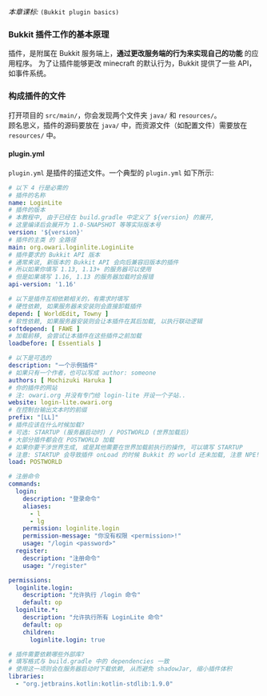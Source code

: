 *本章课标:* `(Bukkit plugin basics)`

### Bukkit 插件工作的基本原理
插件，是附属在 Bukkit 服务端上，__通过更改服务端的行为来实现自己的功能__ 的应用程序。
为了让插件能够更改 minecraft 的默认行为，Bukkit 提供了一些 API，如事件系统。

### 构成插件的文件
打开项目的 `src/main/`，你会发现两个文件夹 `java/` 和 `resources/`。  
顾名思义，插件的源码要放在 `java/` 中，而资源文件（如配置文件）需要放在 `resources/` 中。  

#### plugin.yml
`plugin.yml` 是插件的描述文件。一个典型的 `plugin.yml` 如下所示:
```yml
# 以下 4 行是必需的
# 插件的名称
name: LoginLite
# 插件的版本
# 本教程中, 由于已经在 build.gradle 中定义了 ${version} 的展开,
# 这里编译后会展开为 1.0-SNAPSHOT 等等实际版本号
version: '${version}'
# 插件的主类 的 全路径
main: org.owari.loginlite.LoginLite
# 插件要求的 Bukkit API 版本
# 通常来说, 新版本的 Bukkit API 会向后兼容旧版本的插件
# 所以如果你填写 1.13, 1.13+ 的服务器可以使用
# 但是如果填写 1.16, 1.13 的服务器加载时会报错
api-version: '1.16'

# 以下是插件互相依赖相关的，有需求时填写
# 硬性依赖, 如果服务器未安装则会直接卸载插件
depend: [ WorldEdit, Towny ]
# 软性依赖, 如果服务器安装则会让本插件在其后加载, 以执行联动逻辑
softdepend: [ FAWE ]
# 加载前移, 会尝试让本插件在这些插件之前加载
loadbefore: [ Essentials ]

# 以下是可选的
description: "一个示例插件"
# 如果只有一个作者，也可以写成 author: someone
authors: [ Mochizuki Haruka ]
# 你的插件的网站
# 注: owari.org 并没有专门给 login-lite 开设一个子站..
website: login-lite.owari.org
# 在控制台输出文本时的前缀
prefix: "[LL]"
# 插件应该在什么时候加载?
# 可选: STARTUP (服务器启动时) / POSTWORLD (世界加载后)
# 大部分插件都会在 POSTWORLD 加载
# 如果你要干涉世界生成, 或是其他需要在世界加载前执行的操作, 可以填写 STARTUP
# 注意: STARTUP 会导致插件 onLoad 的时候 Bukkit 的 world 还未加载, 注意 NPE!
load: POSTWORLD

# 注册命令
commands:
  login:
    description: "登录命令"
    aliases:
      - l
      - lg
    permission: loginlite.login
    permission-message: "你没有权限 <permission>!"
    usage: "/login <password>"
  register:
    description: "注册命令"
    usage: "/register"

permissions:
  loginlite.login:
    description: "允许执行 /login 命令"
    default: op
  loginlite.*:
    description: "允许执行所有 LoginLite 命令"
    default: op
    children:
      loginlite.login: true

# 插件需要依赖哪些外部库?
# 填写格式与 build.gradle 中的 dependencies 一致
# 使用这一项则会在服务器启动时下载依赖, 从而避免 shadowJar, 缩小插件体积
libraries:
  - "org.jetbrains.kotlin:kotlin-stdlib:1.9.0"

```



